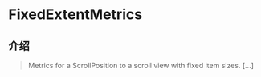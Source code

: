 # FixedExtentMetrics

## 介绍

> Metrics for a ScrollPosition to a scroll view with fixed item sizes. [...]
